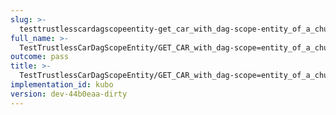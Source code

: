```yaml
---
slug: >-
  testtrustlesscardagscopeentity-get_car_with_dag-scope-entity_of_a_chunked_unixfs_file_(accept_header)-header_accept-ranges
full_name: >-
  TestTrustlessCarDagScopeEntity/GET_CAR_with_dag-scope=entity_of_a_chunked_UnixFS_file_(Accept_Header)/Header_Accept-Ranges
outcome: pass
title: >-
  TestTrustlessCarDagScopeEntity/GET_CAR_with_dag-scope=entity_of_a_chunked_UnixFS_file_(Accept_Header)/Header_Accept-Ranges
implementation_id: kubo
version: dev-44b0eaa-dirty
---
```


